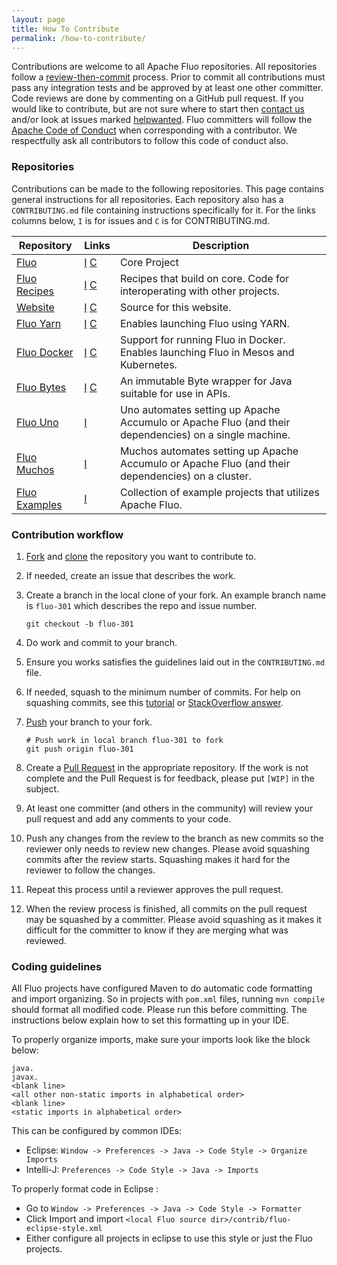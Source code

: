```yaml
---
layout: page
title: How To Contribute
permalink: /how-to-contribute/
---
```


Contributions are welcome to all Apache Fluo repositories.  All repositories follow a
[review-then-commit][rtc] process.  Prior to commit all contributions must pass any integration
tests and be approved by at least one other committer. Code reviews are done by commenting on a
GitHub pull request. If you would like to contribute, but are not sure where to start then
[contact us][cu] and/or look at issues marked [helpwanted]. Fluo committers will follow the
[Apache Code of Conduct][acc] when corresponding with a contributor. We respectfully ask all
contributors to follow this code of conduct also.

### Repositories

Contributions can be made to the following repositories.  This page contains general instructions
for all repositories.  Each repository also has a `CONTRIBUTING.md` file containing instructions
specifically for it. For the links columns below, `I` is for issues and `C` is for CONTRIBUTING.md. 

| Repository        | Links           | Description
| ----------------- | --------------- | -----------
| [Fluo][f]         | [I][fi] [C][fc] | Core Project
| [Fluo Recipes][r] | [I][ri] [C][rc] | Recipes that build on core.  Code for interoperating with other projects.
| [Website][w]      | [I][wi] [C][wc] | Source for this website.
| [Fluo Yarn][y]    | [I][yi] [C][yc] | Enables launching Fluo using YARN.
| [Fluo Docker][d]  | [I][di] [C][dc] | Support for running Fluo in Docker.  Enables launching Fluo in Mesos and Kubernetes.
| [Fluo Bytes][b]   | [I][bi] [C][bc] | An immutable Byte wrapper for Java suitable for use in APIs. 
| [Fluo Uno][u]     | [I][ui]         | Uno automates setting up Apache Accumulo or Apache Fluo (and their dependencies) on a single machine.
| [Fluo Muchos][m]  | [I][mi]         | Muchos automates setting up Apache Accumulo or Apache Fluo (and their dependencies) on a cluster.
| [Fluo Examples][e]| [I][ei]         | Collection of example projects that utilizes Apache Fluo.

### Contribution workflow

1. [Fork] and [clone] the repository you want to contribute to.
1. If needed, create an issue that describes the work.
1. Create a branch in the local clone of your fork. An example branch name is `fluo-301` which describes the repo and issue number.

   ```shell
   git checkout -b fluo-301
   ```

1. Do work and commit to your branch.
1. Ensure you works satisfies the guidelines laid out in the `CONTRIBUTING.md` file.
1. If needed, squash to the minimum number of commits. For help on squashing commits, see this [tutorial] or [StackOverflow answer][stackoverflow].
1. [Push] your branch to your fork.

   ```shell
   # Push work in local branch fluo-301 to fork
   git push origin fluo-301
   ```

1. Create a [Pull Request] in the appropriate repository.  If the work is not complete and the Pull Request is for feedback, please put `[WIP]` in the subject.
1. At least one committer (and others in the community) will review your pull request and add any comments to your code.
1. Push any changes from the review to the branch as new commits so the reviewer only needs to review new changes.  Please avoid squashing commits after the review starts.  Squashing makes it hard for the reviewer to follow the changes.
1. Repeat this process until a reviewer approves the pull request.
1. When the review process is finished, all commits on the pull request may be squashed by a committer.  Please avoid squashing as it makes it difficult for the committer to know if they are merging what was reviewed.

### Coding guidelines

All Fluo projects have configured Maven to do automatic code formatting and import organizing.  So in projects with `pom.xml` files, running `mvn compile` should format all modified code.  Please run this before committing.  The instructions below explain how to set this formatting up in your IDE.

To properly organize imports, make sure your imports look like the block below:

```
java.
javax.
<blank line>
<all other non-static imports in alphabetical order>
<blank line>
<static imports in alphabetical order>
```

This can be configured by common IDEs:

* Eclipse: ```Window -> Preferences -> Java -> Code Style -> Organize Imports```
* Intelli-J: ```Preferences -> Code Style -> Java -> Imports```

To properly format code in Eclipse :

* Go to ```Window -> Preferences -> Java -> Code Style -> Formatter```
* Click Import and import ```<local Fluo source dir>/contrib/fluo-eclipse-style.xml```
* Either configure all projects in eclipse to use this style or just the Fluo projects.

[f]: https://github.com/apache/fluo
[r]: https://github.com/apache/fluo-recipes
[w]: https://github.com/apache/fluo-website
[y]: https://github.com/apache/fluo-yarn
[d]: https://github.com/apache/fluo-docker
[b]: https://github.com/apache/fluo-bytes
[u]: https://github.com/apache/fluo-uno
[m]: https://github.com/apache/fluo-muchos
[e]: https://github.com/apache/fluo-examples
[fi]: https://github.com/apache/fluo/issues
[ri]: https://github.com/apache/fluo-recipes/issues
[wi]: https://github.com/apache/fluo-website/issues
[yi]: https://github.com/apache/fluo-yarn/issues
[di]: https://github.com/apache/fluo-docker/issues
[bi]: https://github.com/apache/fluo-bytes/issues
[ui]: https://github.com/apache/fluo-uno/issues
[mi]: https://github.com/apache/fluo-muchos/issues
[ei]: https://github.com/apache/fluo-examples/issues
[fc]: https://github.com/apache/fluo/blob/main/CONTRIBUTING.md
[rc]: https://github.com/apache/fluo-recipes/blob/main/CONTRIBUTING.md
[wc]: https://github.com/apache/fluo-website/blob/main/CONTRIBUTING.md
[yc]: https://github.com/apache/fluo-yarn/blob/main/CONTRIBUTING.md
[dc]: https://github.com/apache/fluo-docker/blob/main/CONTRIBUTING.md
[bc]: https://github.com/apache/fluo-bytes/blob/main/CONTRIBUTING.md
[tutorial]: http://gitready.com/advanced/2009/02/10/squashing-commits-with-rebase.html
[stackoverflow]: https://stackoverflow.com/questions/5189560/squash-my-last-x-commits-together-using-git
[rtc]: https://www.apache.org/foundation/glossary.html#ReviewThenCommit
[acc]: https://www.apache.org/foundation/policies/conduct.html
[helpwanted]: https://github.com/search?q=repo%3Aapache%2Ffluo+repo%3Aapache%2Ffluo-recipes+repo%3Aapache%2Ffluo-bytes+repo%3Aapache%2Ffluo-website+repo%3Aapache%2Ffluo-yarn+repo%3Aapache%2Ffluo-docker+repo%3Aapache%2Ffluo-uno+repo%3Aapache%2Ffluo-muchos+repo%3Aapache%2Ffluo-examples+label%3A%22help+wanted%22+type%3Aissue+state%3Aopen&type=Issues
[cu]: /contactus/
[Fork]: https://help.github.com/articles/fork-a-repo/
[Pull Request]: https://help.github.com/articles/about-pull-requests/
[Push]: https://help.github.com/articles/pushing-to-a-remote/
[clone]: https://help.github.com/articles/cloning-a-repository/
